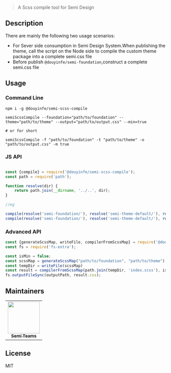 > A Scss compile tool for Semi Design

## Description

There are mainly the following two usage scenarios:

- For Sever side consumption in Semi Design System.When publishing the theme, call the script on the Node side to
  compile the custom theme package into a complete semi.css file
- Before publish `@douyinfe/semi-foundation`,construct a complete semi.css file

## Usage

### Command Line

```shell
npm i -g @douyinfe/semi-scss-compile

semiScssCompile --foundation="path/to/foundation" --theme="path/to/theme" --output="path/to/output.css" --min=true

# or for short

semiScssCompile -f "path/to/foundation" -t "path/to/theme" -o "path/to/output.css" -m true

```

### JS API

```js

const {compile} = require('@douyinfe/semi-scss-compile');
const path = require('path');

function resolve(dir) {
    return path.join(__dirname, '../..', dir);
}

//eg

compile(resolve('semi-foundation/'), resolve('semi-theme-default/'), resolve('semi-ui/dist/css/semi.min.css'), {isMin: true})
compile(resolve('semi-foundation/'), resolve('semi-theme-default/'), resolve('semi-ui/dist/css/semi.css'), {isMin: false})

```

### Advanced API

```js
const {generateScssMap, writeFile, compilerFromScssMap} = require('@douyinfe/semi-scss-compile');
const fs = require('fs-extra');

const isMin = false;
const scssMap = generateScssMap("path/to/foundation", "path/to/theme");
const tempDir = writeFile(scssMap)
const result = compilerFromScssMap(path.join(tempDir, 'index.scss'), isMin);
fs.outputFileSync(outputPath, result.css);

```

## Maintainers

<table>
    <tbody>
        <tr>
            <td align="center"><a href="https://github.com/DouyinFE/semi-design"><img src="https://sf6-cdn-tos.douyinstatic.com/obj/eden-cn/ptlz_zlp/ljhwZthlaukjlkulzlp/SemiLogo.jpg" width="100px;" alt="" style="max-width:100%;"><br><sub><b>Semi Teams</b></sub></a></td>
        </tr>
    </tbody>
</table>

## License

MIT
